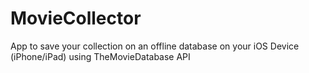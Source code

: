 # MovieCollector
App to save your collection on an offline database on your iOS Device (iPhone/iPad) using TheMovieDatabase API
